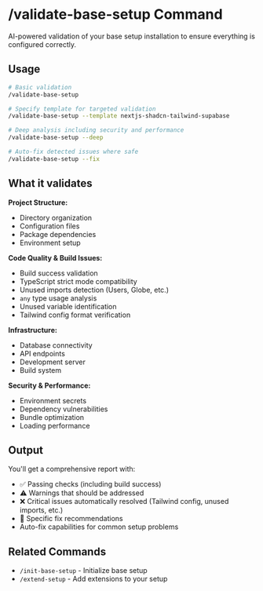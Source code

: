 # /validate-base-setup Command

AI-powered validation of your base setup installation to ensure everything is configured correctly.

## Usage

```bash
# Basic validation
/validate-base-setup

# Specify template for targeted validation
/validate-base-setup --template nextjs-shadcn-tailwind-supabase

# Deep analysis including security and performance
/validate-base-setup --deep

# Auto-fix detected issues where safe
/validate-base-setup --fix
```

## What it validates

**Project Structure:**
- Directory organization
- Configuration files
- Package dependencies
- Environment setup

**Code Quality & Build Issues:**
- Build success validation
- TypeScript strict mode compatibility
- Unused imports detection (Users, Globe, etc.)
- `any` type usage analysis
- Unused variable identification
- Tailwind config format verification

**Infrastructure:**
- Database connectivity
- API endpoints
- Development server
- Build system

**Security & Performance:**
- Environment secrets
- Dependency vulnerabilities
- Bundle optimization
- Loading performance

## Output

You'll get a comprehensive report with:
- ✅ Passing checks (including build success)
- ⚠️ Warnings that should be addressed
- ❌ Critical issues automatically resolved (Tailwind config, unused imports, etc.)
- 🔧 Specific fix recommendations
- Auto-fix capabilities for common setup problems

## Related Commands

- `/init-base-setup` - Initialize base setup
- `/extend-setup` - Add extensions to your setup